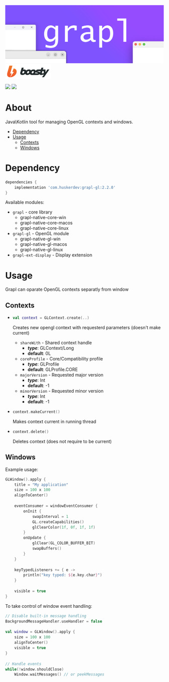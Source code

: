

<img src="./.github/resources/logo.png" alt="boosty">

<a href="https://boosty.to/husker-dev/donate">
    <img width="145" src="./.github/resources/boosty.svg" alt="boosty">
</a>

<a href="LICENSE"><img src="https://img.shields.io/github/license/husker-dev/offscreen-jgl?style=flat-square"></a>
<a href="https://github.com/husker-dev/offscreen-jgl/releases/latest"><img src="https://img.shields.io/github/v/release/husker-dev/offscreen-jgl?style=flat-square"></a>

# About

Java\Kotlin tool for managing OpenGL contexts and windows.

- [Dependency](#dependency)
- [Usage](#usage)
  - [Contexts](#contexts)
  - [Windows](#windows)

# Dependency
```groovy
dependencies {
    implementation 'com.huskerdev:grapl-gl:2.2.0'
}
```

Available modules:
  - ```grapl``` - core library
    - grapl-native-core-win
    - grapl-native-core-macos
    - grapl-native-core-linux
  - ```grapl-gl``` - OpenGL module
    - grapl-native-gl-win
    - grapl-native-gl-macos
    - grapl-native-gl-linux
  - ```grapl-ext-display``` - Display extension

# Usage

Grapl can oparate OpenGL contexts separatly from window

## Contexts

- ```kotlin
  val context = GLContext.create(..)
  ```
  Creates new opengl context with requesterd parameters (doesn't make current)

  - ```shareWith``` - Shared context handle
      - ***type***: GLContext/Long
      - **default**: 0L
  - ```coreProfile``` - Core/Compatibility profile
      - ***type***: GLProfile
      - **default**: GLProfile.CORE
  - ```majorVersion``` - Requested major version
      - ***type***: Int
      - **default**: -1
  - ```minorVersion``` - Requested minor version
      - ***type***: Int
      - **default**: -1


- ```kotlin
  context.makeCurrent()
  ```
  Makes context current in running thread


- ```kotlin
  context.delete()
  ```
  Deletes context (does not require to be current)

## Windows

Example usage:
```kotlin
GLWindow().apply {
    title = "My application"
    size = 100 x 100
    alignToCenter()

    eventConsumer = windowEventConsumer {
        onInit {
            swapInterval = 1
            GL.createCapabilities()
            glClearColor(1f, 0f, 1f, 1f)
        }
        onUpdate {
            glClear(GL_COLOR_BUFFER_BIT)
            swapBuffers()
        }
    }

    keyTypedListeners += { e ->
        println("key typed: ${e.key.char}")
    }

    visible = true
}
```

To take control of window event handling:
```kotlin
// Disable built-in message handling
BackgroundMessageHandler.useHandler = false

val window = GLWindow().apply {
    size = 100 x 100
    alignToCenter()
    visible = true
}

// Handle events
while(!window.shouldClose)
    Window.waitMessages() // or peekMessages

```
